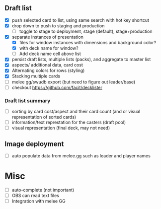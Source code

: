 ## Draft list
- [x] push selected card to list, using same search with hot key shortcut
- [x] drop down to push to staging and production
  - [ ] toggle to stage to deployment, stage (default), stage+production
- [x] separate instances of presentation
  - [x] files for window instances with dimensions and background color?
  - [x] with deck name for window?
  - [ ] Add deck name cell above list
- [x] persist draft lists, multiple lists (packs), and aggregate to master list
- [x] aspects/ additional data, card cost
- [x] Alternating colors for rows (styling)
- [x] Stacking multiple cards
- [ ] melee gg/swudb export (but need to figure out leader/base)
- [ ] checkout https://github.com/facit/decklister
### Draft list summary
- [ ] sorting by card cost/aspect and their card count (and or visual representation of sorted cards)
- [ ] information/text represtation for the casters (draft pool)
- [ ] visual representation (final deck, may not need)
## Image deployment
- [ ] auto populate data from melee.gg such as leader and player names
# Misc
- [ ] auto-complete (not important)
- [ ] OBS can read text files
- [ ] Integration with melee GG
